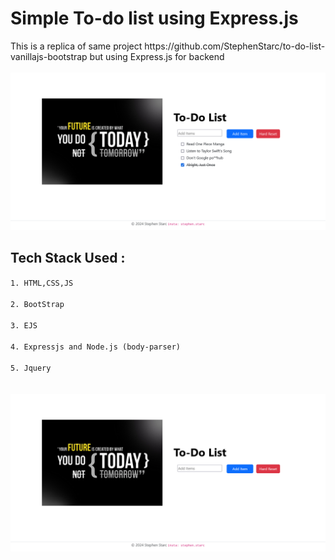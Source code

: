 <h1>Simple To-do list using Express.js<br /></h1>
This is a replica of same project https://github.com/StephenStarc/to-do-list-vanillajs-bootstrap but using Express.js for backend
<br /><br />
<img src='Screenshot 1.png'></img>
<h2>Tech Stack Used : <br /></h2>
<code>1. HTML,CSS,JS <br />
2. BootStrap<br />
3. EJS<br />
4. Expressjs and Node.js (body-parser)<br />
5. Jquery<br />
</code>
<br />
<img src='Screenshot 2.png'></img>


